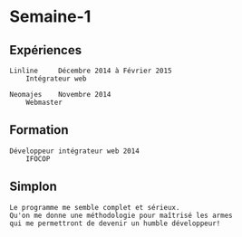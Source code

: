 # Semaine-1

## Expériences  
    Linline     Décembre 2014 à Février 2015
        Intégrateur web
    
    Neomajes    Novembre 2014
        Webmaster

## Formation
    Développeur intégrateur web 2014
        IFOCOP

## Simplon
    Le programme me semble complet et sérieux.
    Qu'on me donne une méthodologie pour maîtrisé les armes
    qui me permettront de devenir un humble développeur!